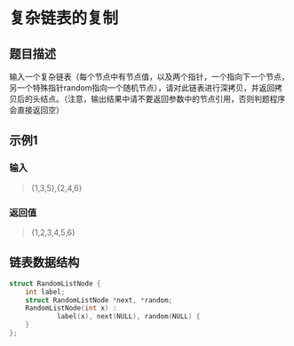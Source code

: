 # 复杂链表的复制
## 题目描述
输入一个复杂链表（每个节点中有节点值，以及两个指针，一个指向下一个节点，另一个特殊指针random指向一个随机节点），请对此链表进行深拷贝，并返回拷贝后的头结点。（注意，输出结果中请不要返回参数中的节点引用，否则判题程序会直接返回空）
## 示例1
### 输入
> {1,3,5},{2,4,6}
### 返回值
> {1,2,3,4,5,6}
## 链表数据结构
```C++
struct RandomListNode {
    int label;
    struct RandomListNode *next, *random;
    RandomListNode(int x) :
            label(x), next(NULL), random(NULL) {
    }
};
```